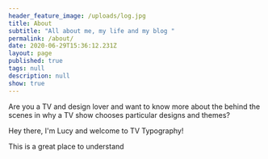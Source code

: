 ```yaml
---
header_feature_image: /uploads/log.jpg
title: About
subtitle: "All about me, my life and my blog "
permalink: /about/
date: 2020-06-29T15:36:12.231Z
layout: page
published: true
tags: null
description: null
show: true
---
```

Are you a TV and design lover and want to know more about the behind the scenes in why a TV show chooses particular designs and themes?

Hey there, I'm Lucy and welcome to TV Typography! 

This is a great place to understand